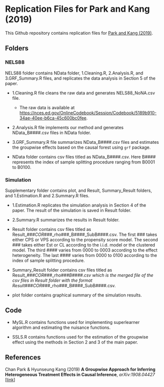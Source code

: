 # Replication Files for Park and Kang (2019)

This Github repository contains replication files for [Park and Kang (2019)](https://arxiv.org/abs/1908.04427 "GPwise").


## Folders

### NELS88

NELS88 folder contains NData folder, 1.Cleaning.R, 2.Analysis.R, and 3.GRF_Summary.R files, and replicates the data analysis in Section 5 of the paper. 

* 1.Cleaning.R file cleans the raw data and generates NELS88_NoNA.csv file. 
	* The raw data is available at https://nces.ed.gov/OnlineCodebook/Session/Codebook/5189b910-34ae-40ee-b6ca-45c600bc0fee.

* 2.Analysis.R file implements our method and generates NData_B####.csv files in NData folder. 

* 3.GRF_Summary.R file summarizes NData_B####.csv files and estimates the groupwise effects based on the causal forest using `grf` package.

* NData folder contains csv files titled as NData_B####.csv. Here B#### represents the index of sample splitting procedure ranging from B0001 to B0100.

### Simulation

Supplementary folder contains plot, and Result, Summary_Result folders, and 1.Estimation.R and 2.Summary.R files.

* 1.Estimation.R replicates the simulation analysis in Section 4 of the paper. The result of the simulation is saved in Result folder. 

* 2.Summary.R summarizes the results in Result folder.

* Result folder contains csv files titled as Result_###_COR_###_rho###_B####_SubB####.csv. The first ### takes either CPS or VPS according to the propensity score model. The second ### takes either Est or CL according to the i.i.d. model or the clustered model. The third #### varies from 0000 to 0003 according to the effect heterogeneity. The last #### varies from 0000 to 0100 according to the index of sample splitting procedure. 

* Summary_Result folder contains csv files titled as Result_###_COR_###_rho###_B####.csv which is the merged file of the csv files in Result folder with the format Result_###_COR_###_rho###_B####_SubB####.csv.

* plot folder contains graphical summary of the simulation results. 


## Code

* MySL.R contains functions used for implementing superlearner algorithm and estimating the nuisance functions.

* SSLS.R contains functions used for the estimation of the groupwise effect using the methods in Section 2 and 3 of the main paper. 


## References
Chan Park & Hyunseung Kang (2019) **A Groupwise Approach for Inferring Heterogeneous Treatment Effects in Causal Inference**, _arXiv:1908.04427_ [[link](https://arxiv.org/abs/1908.04427 "GPwise")]